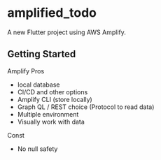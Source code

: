 # amplified_todo

A new Flutter project using AWS Amplify.

## Getting Started

Amplify 
Pros
  - local database
  - CI/CD and other options
  - Amplify CLI (store locally)
  - Graph QL / REST choice (Protocol to read data)
  - Multiple environment
  - Visually work with data
 
Const 
  - No null safety
